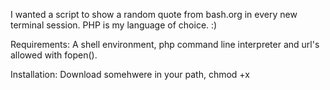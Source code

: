 I wanted a script to show a random quote from bash.org in every new terminal session. PHP is my language of choice. :)

Requirements: A shell environment, php command line interpreter and url's allowed with fopen().

Installation: Download somehwere in your path, chmod +x


